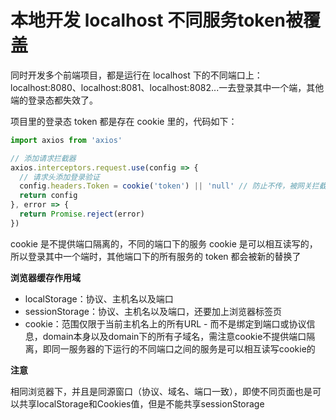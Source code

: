 # 本地开发 localhost 不同服务token被覆盖

同时开发多个前端项目，都是运行在 localhost 下的不同端口上：localhost:8080、localhost:8081、localhost:8082...一去登录其中一个端，其他端的登录态都失效了。

项目里的登录态 token 都是存在 cookie 里的，代码如下：
```js
import axios from 'axios'

// 添加请求拦截器
axios.interceptors.request.use(config => {
  // 请求头添加登录验证
  config.headers.Token = cookie('token') || 'null' // 防止不传，被网关拦截，接口401
  return config
}, error => {
  return Promise.reject(error)
})
```
cookie 是不提供端口隔离的，不同的端口下的服务 cookie 是可以相互读写的，所以登录其中一个端时，其他端口下的所有服务的 token 都会被新的替换了

**浏览器缓存作用域**

* localStorage：协议、主机名以及端口
* sessionStorage：协议、主机名以及端口，还要加上浏览器标签页
* cookie：范围仅限于当前主机名上的所有URL - 而不是绑定到端口或协议信息，domain本身以及domain下的所有子域名，需注意cookie不提供端口隔离，即同一服务器的下运行的不同端口之间的服务是可以相互读写cookie的

**注意**

相同浏览器下，并且是同源窗口（协议、域名、端口一致），即使不同页面也是可以共享localStorage和Cookies值，但是不能共享sessionStorage